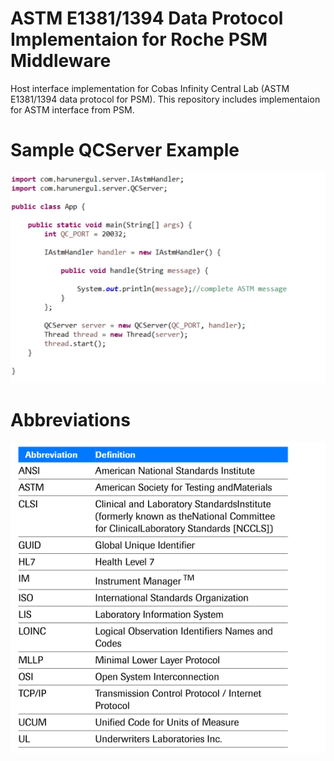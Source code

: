 # ASTM E1381/1394 Data Protocol Implementaion for Roche PSM Middleware
Host interface implementation for Cobas Infinity Central Lab (ASTM E1381/1394 data protocol for PSM).
This repository includes implementaion for ASTM interface from PSM.

# Sample QCServer Example
![QC](qc_example.PNG)

# Abbreviations
![Abbreviations](abbreviations.png)
